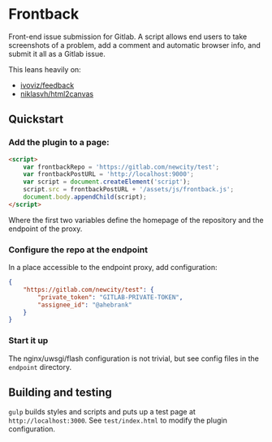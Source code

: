 # Frontback

Front-end issue submission for Gitlab.  A script allows end users to take screenshots of a problem, add a comment and automatic browser info, and submit it all as a Gitlab issue.

This leans heavily on:
- [ivoviz/feedback](https://github.com/ivoviz/feedback)
- [niklasvh/html2canvas](https://github.com/niklasvh/html2canvas)

## Quickstart

### Add the plugin to a page:

```html
<script>
	var frontbackRepo = 'https://gitlab.com/newcity/test';
	var frontbackPostURL = 'http://localhost:9000';
	var script = document.createElement('script');
	script.src = frontbackPostURL + '/assets/js/frontback.js';
	document.body.appendChild(script);
</script>
```

Where the first two variables define the homepage of the repository and the endpoint of the proxy.

### Configure the repo at the endpoint

In a place accessible to the endpoint proxy, add configuration:

```json
{
    "https://gitlab.com/newcity/test": {
        "private_token": "GITLAB-PRIVATE-TOKEN",
        "assignee_id": "@ahebrank"
    }
}
```

### Start it up

The nginx/uwsgi/flash configuration is not trivial, but see config files in the `endpoint` directory.

## Building and testing

`gulp` builds styles and scripts and puts up a test page at `http://localhost:3000`.  See `test/index.html` to modify the plugin configuration.

